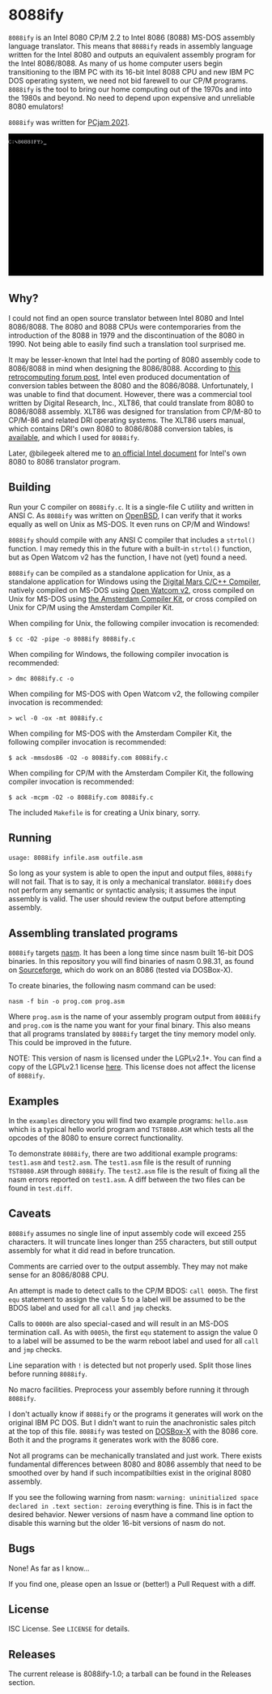 8088ify
=======
`8088ify` is an Intel 8080 CP/M 2.2 to Intel 8086 (8088)
MS-DOS assembly language translator. This means that
`8088ify` reads in assembly language written for the Intel
8080 and outputs an equivalent assembly program for the
Intel 8086/8088. As many of us home computer users begin
transitioning to the IBM PC with its 16-bit Intel 8088 CPU
and new IBM PC DOS operating system, we need not bid
farewell to our CP/M programs. `8088ify` is the tool to
bring our home computing out of the 1970s and into the
1980s and beyond. No need to depend upon expensive and
unreliable 8080 emulators!

`8088ify` was written for
[PCjam 2021](https://pcjam.gitlab.io/).

![8088ify converting hello world program](8088ify.gif)

Why?
----
I could not find an open source translator between Intel
8080 and Intel 8086/8088. The 8080 and 8088 CPUs were
contemporaries from the introduction of the 8088 in 1979 and
the discontinuation of the 8080 in 1990. Not being able to
easily find such a translation tool surprised me.

It may be lesser-known that Intel had the porting of 8080
assembly code to 8086/8088 in mind when designing the
8086/8088. According to
[this retrocomputing forum post](https://retrocomputingforum.com/t/translation-of-8080-code-to-8086/1309),
Intel even produced documentation of conversion tables
between the 8080 and the 8086/8088. Unfortunately, I was
unable to find that document. However, there was a
commercial tool written by Digital Research, Inc., XLT86,
that could translate from 8080 to 8086/8088 assembly. XLT86
was designed for translation from CP/M-80 to CP/M-86 and
related DRI operating systems. The XLT86 users manual, which
contains DRI's own 8080 to 8086/8088 conversion tables, is
[available](http://s100computers.com/Software%20Folder/Assembler%20Collection/Digital%20Research%20XLT86%20Manual.pdf),
and which I used for `8088ify`.

Later, @bilegeek altered me to 
[an official Intel document](http://www.bitsavers.org/pdf/intel/ISIS_II/9800642A_MCS-86_Assembly_Language_Converter_Operating_Instructions_for_ISIS-II_Users_Mar79.pdf)
for Intel's own 8080 to 8086 translator program.

Building
--------
Run your C compiler on `8088ify.c`. It is a single-file C
utility and written in ANSI C. As `8088ify` was written on
[OpenBSD](https://www.openbsd.org/),
I can verify that it works equally as well on Unix as
MS-DOS. It even runs on CP/M and Windows!

`8088ify` should compile with any ANSI C compiler that
includes a `strtol()` function. I may remedy this in the
future with a built-in `strtol()` function, but as Open
Watcom v2 has the function, I have not (yet) found a need.

`8088ify` can be compiled as a standalone application for
Unix, as a standalone application for Windows using the
[Digital Mars C/C++ Compiler](https://digitalmars.com/),
natively compiled on MS-DOS using
[Open Watcom v2](https://open-watcom.github.io/),
cross compiled on Unix for MS-DOS using
[the Amsterdam Compiler Kit](http://tack.sourceforge.net/),
or cross compiled on Unix for CP/M using the Amsterdam
Compiler Kit.

When compiling for Unix, the following compiler invocation
is recomended:
```
$ cc -O2 -pipe -o 8088ify 8088ify.c
```

When compiling for Windows, the following compiler
invocation is recommended:
```
> dmc 8088ify.c -o
```

When compiling for MS-DOS with Open Watcom v2, the following
compiler invocation is recommended:
```
> wcl -0 -ox -mt 8088ify.c
```

When compiling for MS-DOS with the Amsterdam Compiler Kit,
the following compiler invocation is recommended:
```
$ ack -mmsdos86 -O2 -o 8088ify.com 8088ify.c
```

When compiling for CP/M with the Amsterdam Compiler Kit, the
following compiler invocation is recommended:
```
$ ack -mcpm -O2 -o 8088ify.com 8088ify.c
```

The included `Makefile` is for creating a Unix binary,
sorry.

Running
-------
`usage: 8088ify infile.asm outfile.asm`

So long as your system is able to open the input and output
files, `8088ify` will not fail. That is to say, it is only
a mechanical translator. `8088ify` does not perform any
semantic or syntactic analysis; it assumes the input
assembly is valid. The user should review the output before
attempting assembly.

Assembling translated programs
------------------------------
`8088ify` targets
[nasm](https://nasm.us/).
It has been a long time since nasm built 16-bit DOS
binaries. In this repository you will find binaries of nasm
0.98.31, as found on
[Sourceforge](https://sourceforge.net/projects/nasm/files/DOS%2016-bit%20binaries%20%28OBSOLETE%29/),
which do work on an 8086 (tested via DOSBox-X).

To create binaries, the following nasm command can be used:
```
nasm -f bin -o prog.com prog.asm
```

Where `prog.asm` is the name of your assembly program output
from `8088ify` and `prog.com` is the name you want for your
final binary. This also means that all programs translated
by `8088ify` target the tiny memory model only. This could
be improved in the future.

NOTE: This version of nasm is licensed under the LGPLv2.1+.
You can find a copy of the LGPLv2.1 license
[here](https://www.gnu.org/licenses/old-licenses/lgpl-2.1.en.html).
This license does not affect the license of `8088ify`.

Examples
--------
In the `examples` directory you will find two example
programs: `hello.asm` which is a typical hello world
program and `TST8080.ASM` which tests all the opcodes of the
8080 to ensure correct functionality.

To demonstrate `8088ify`, there are two additional example
programs: `test1.asm` and `test2.asm`. The `test1.asm` file
is the result of running `TST8080.ASM` through `8088ify`.
The `test2.asm` file is the result of fixing all the nasm
errors reported on `test1.asm`. A diff between the two files
can be found in `test.diff`.

Caveats
-------
`8088ify` assumes no single line of input assembly code will
exceed 255 characters. It will truncate lines longer than
255 characters, but still output assembly for what it did
read in before truncation.

Comments are carried over to the output assembly. They may
not make sense for an 8086/8088 CPU.

An attempt is made to detect calls to the CP/M BDOS:
`call 0005h`. The first `equ` statement to assign the value
5 to a label will be assumed to be the BDOS label and used
for all `call` and `jmp` checks.

Calls to `0000h` are also special-cased and will result in
an MS-DOS termination call. As with `0005h`, the first `equ`
statement to assign the value 0 to a label will be assumed
to be the warm reboot label and used for all `call` and
`jmp` checks.

Line separation with `!` is detected but not properly used.
Split those lines before running `8088ify`.

No macro facilities. Preprocess your assembly before running
it through `8088ify`.

I don't actually know if `8088ify` or the programs it
generates will work on the original IBM PC DOS. But I didn't
want to ruin the anachronistic sales pitch at the top of
this file. `8088ify` was tested on
[DOSBox-X](https://dosbox-x.com/)
with the 8086 core. Both it and the programs it generates
work with the 8086 core.

Not all programs can be mechanically translated and just
work. There exists fundamental differences between 8080 and
8086 assembly that need to be smoothed over by hand if such
incompatibilties exist in the original 8080 assembly.

If you see the following warning from nasm:
`warning: uninitialized space declared in .text section: zeroing`
everything is fine. This is in fact the desired behavior.
Newer versions of nasm have a command line option to disable
this warning but the older 16-bit versions of nasm do not.

Bugs
----
None! As far as I know...

If you find one, please open an Issue or (better!) a Pull
Request with a diff.

License
-------
ISC License. See `LICENSE` for details.

Releases
--------
The current release is 8088ify-1.0; a tarball can be found
in the Releases section.
